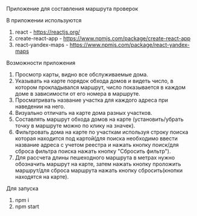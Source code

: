Приложение для составления маршрута проверок


В  приложении используются

  1. react - https://reactjs.org/
  2. create-react-app - https://www.npmjs.com/package/create-react-app
  3. react-yandex-maps - https://www.npmjs.com/package/react-yandex-maps


Возможности приложения 

  1. Просмотр карты, видно все обслуживаемые дома.
  2. Указывать на карте порядок обхода домов и видеть число, в котором прокладывался маршрут, число показывается в каждом доме в зависимости от его номера в маршруте.
  3. Просматривать название участка для каждого адреса при наведении на него.
  4. Визуально отличать на карте дома разных участков.
  5. Составлять маршрут обхода домов на карте (установить/убрать точку в маршруте можно по клику на значек).
  6. Фильтровать дома на карте по участкам используя строку поиска которая находится под картой(для поиска необходимо ввести название адреса с учетом реестра и нажать кнопку поиск/для сброса фильтра поиска нажать кнопку "Сбросить фильтр").
  7. Для рассчета длины пешеходного маршрута в метрах нужно обозначить маршрут на карте, затем нажать кнопку проложить маршрут/для сброса маршрута нажать кнопку сбросить(кнопки находятся на карте).

Для запуска
  1. npm i
  2. npm start